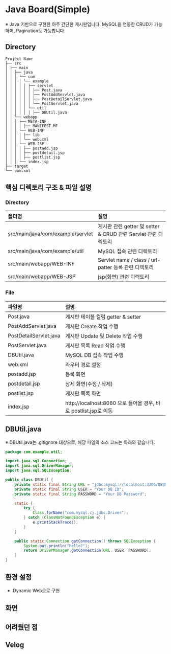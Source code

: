 # Java Board(Simple)
※ Java 기반으로 구현한 아주 간단한 게시판입니다. MySQL을 연동한 CRUD가 가능하며, Pagination도 가능합니다.

## Directory
```
Project Name
├── src
│ ├── main
│ │ ├── java
│ │ │ └── com
│ │ │ │ └── example
│ │ │ │ │ ├── servlet
│ │ │ │ │ │ ├── Post.java
│ │ │ │ │ │ ├── PostAddServlet.java
│ │ │ │ │ │ ├── PostDetailServlet.java
│ │ │ │ │ │ └── PostServlet.java
│ │ │ │ │ └── util
│ │ │ │ │ │ ├── DBUtil.java
│ │ └── webapp
│ │ │ ├── META-INF
│ │ │ │ ├── MANIFEST.MF
│ │ │ └── WEB-INF
│ │ │ │ ├── lib
│ │ │ │ └── web.xml
│ │ │ └── WEB-JSP
│ │ │ │ ├── postadd.jsp
│ │ │ │ ├── postdetail.jsp
│ │ │ │ ├── postlist.jsp
│ │ │ └── index.jsp
├── target
└── pom.xml
```

##  핵심 디렉토리 구조 & 파일 설명
### Directory
| 폴더명 | 설명  |
| :---------- | :------- |
| src/main/java/com/example/servlet     | 게시판 관련 getter 및 setter & CRUD 관련 Servlet 관련 디렉토리 |
| src/main/java/com/example/util        | MySQL 접속 관련 디렉토리  |
| src/main/webapp/WEB-INF         	| Servlet name / class / url-patter 등록 관련 디렉토리  |
| src/main/webapp/WEB-JSP         	| jsp(화면) 관련 디렉토리  |


### File
| 파일명 | 설명  |
| :---------- | :------- |
| Post.java     | 게시판 테이블 컬럼 getter & setter |
| PostAddServlet.java       | 게시판 Create 작업 수행  |
| PostDetailServlet.java         	| 게시판 Update 및 Delete 작업 수행  |
| PostServlet.java         	| 게시판 목록 Read 작업 수행  |
| DBUtil.java         	| MySQL DB 접속 작업 수행  |
| web.xml         	| 라우터 경로 설정  |
| postadd.jsp         	| 등록 화면  |
| postdetail.jsp         	| 상세 화면(수정 / 삭제)  |
| postlist.jsp         	| 게시판 목록 화면  |
| index.jsp          	| http://localhost:8080 으로 들어올 경우, 바로 postlist.jsp로 이동  |

## DBUtil.java
※ DBUtil.java는 .gitignore 대상으로, 해당 파일의 소스 코드는 아래와 같습니다.
```java
package com.example.util;

import java.sql.Connection;
import java.sql.DriverManager;
import java.sql.SQLException;

public class DBUtil {
    private static final String URL = "jdbc:mysql://localhost:3306/DB명(예시:bulletin_board)?useUnicode=true&characterEncoding=UTF-8";
    private static final String USER = "Your DB ID";
    private static final String PASSWORD = "Your DB Password";

    static {
        try {
            Class.forName("com.mysql.cj.jdbc.Driver");
        } catch (ClassNotFoundException e) {
            e.printStackTrace();
        }
    }

    public static Connection getConnection() throws SQLException {
    	System.out.println("hello?");
    	return DriverManager.getConnection(URL, USER, PASSWORD);
    }
}
```


## 환경 설정
- Dynamic Web으로 구현


## 화면



## 어려웠던 점



## Velog
